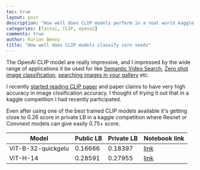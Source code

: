 ```yaml
---
toc: true
layout: post
description: "How well does CLIP models perform in a real world kaggle competition and is zero-shot image classification great?"
categories: [fastai, CLIP, openai]
comments: true
author: Kurian Benoy
title: "How well does CLIP models classify corn seeds"
---
```


The OpenAI CLIP model are really impressive, and I impressed by the wide range of applications it be used for like
[Semantic Video Search](https://huggingface.co/spaces/YiYiXu/it-happened-one-frame-2), [Zero shot image classification](https://github.com/openai/CLIP#zero-shot-prediction), [searching images in your gallery](https://wandb.ai/pcuenq/photo-finder/reports/Creating-a-Semantic-Search-Engine-for-My-Photos--VmlldzoyMDE2NzQ3) etc.

I recently [started reading CLIP paper](https://arxiv.org/abs/2103.00020) and paper claims to have very high accuracy in
image clssification accuracy. I thought of trying it out that in a kaggle competition I had recently participated.

Even after using one of the best trained CLIP models available it's getting close to 0.26 score in private LB in a kaggle competition where Resnet or Convnext models can give easily 0.75+ score.

| Model | Public LB | Private LB | Notebook link|
| --- | --- | --- | --- |
| ViT-B-32-quickgelu | 0.16666 | 0.18397 | [link](https://www.kaggle.com/code/kurianbenoy/playing-with-clip-model?scriptVersionId=108925854) |
| ViT-H-14 | 0.28591 | 0.27955 | [link](https://www.kaggle.com/code/kurianbenoy/playing-with-clip-model?scriptVersionId=109012620) |

